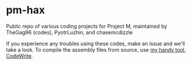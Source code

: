 # pm-hax
Public repo of various coding projects for Project M, maintained by TheGag96 (codes), PyotrLuzhin, and chasemcdizzle

If you experience any troubles using these codes, make an issue and we'll take a look. To compile the assembly files from source, use [my handy tool, CodeWrite](https://github.com/TheGag96/CodeWrite).
